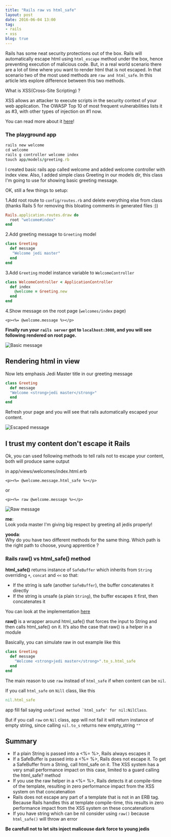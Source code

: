 ```yaml
---
title: "Rails raw vs html_safe"
layout: post
date: 2016-06-04 13:00
tag:
- rails
- xss
blog: true
---
```


Rails has some neat security protections out of the box. Rails will
automatically escape html using `html_escape` method under the box,
hence preventing execution of malicious code. But, in a real world
scenario there are a lot of time where you want to render html that is
not escaped. In that scenario two of the most used methods are `raw and
html_safe`. In this article lets explore difference between this two
methods.


What is XSS(Cross-Site Scripting) ?

XSS allows an attacker to execute scripts in the security context of your web application. 
The OWASP Top 10 of most frequent vulnerabilities lists it as #3,
with other types of injection on #1 now.

You can read more about it [here](http://guides.rubyonrails.org/security.html#cross-site-scripting-xss)!

### The playground app

```ruby
rails new welcome
cd welcome
rails g controller welcome index
touch app/models/greeting.rb
```

I created basic rails app called welcome and added welcome controller
with index view.
Also, I added simple class Greeting in our models dir, this class I'm
going to use for showing basic greeting message.

OK, still a few things to setup:

1.Add root route to `config/routes.rb` and delete everything else from
class (thanks Rails 5 for removing this bloating comments in generated
files :)) 

```ruby
Rails.application.routes.draw do
  root "welcome#index"
end
```

2.Add greeting message to `Greeting` model

```ruby
class Greeting
  def message
   "Welcome jedi master"
  end
end
```

3.Add `Greeting` model instance variable to `WelcomeController`

```ruby
class WelcomeController < ApplicationController
  def index
    @welcome = Greeting.new
  end
end
```

4.Show message on the root page (`welcomes/index` page)

```erb
<p><%= @welcome.message %></p>
```

**Finally run your `rails server` got to `localhost:3000`, and you will
see following rendered on root page.**

![Basic message](http://dixpac.github.io/assets/images/plain_message.png "Basic message")

## Rendering html in view

Now lets emphasis Jedi Master title in our greeting message

```ruby
class Greeting
  def message
  "Welcome <strong>jedi master</strong>"
  end
end
```

Refresh your page and you will see that rails automatically escaped your content.

![Escaped message](http://dixpac.github.io/assets/images/escaped_content.png "Escaped message")


## I trust my content don't escape it Rails

Ok, you can used following methods to tell rails not to escape your content,
both will produce same output

in app/views/welcomes/index.html.erb

```erb
<p><%= @welcome.message.html_safe %></p>
```

or

```erb
<p><%= raw @welcome.message %></p>
```


![Raw message](http://dixpac.github.io/assets/images/raw_content.png "Raw message")

**me**:  
Look yoda master I'm giving big respect by greeting all jedis properly!

**yooda**:  
Why do you have two different methods for the same thing. Which path is
the right path to choose, young apprentice ?

### Rails raw() vs html_safe() method

**html_safe()** returns instance of `SafeBuffer` which inherits from
`String` overriding `+`, `concat` and `<<` so that:

* If the string is safe (another `SafeBuffer`), 
  the buffer concatenates it directly
* If the string is unsafe (a plain `String`), 
the buffer escapes it first, then concatenates it

You can look at the implementation
[here](https://github.com/rails/rails/blob/master/activesupport/lib/active_support/core_ext/string/output_safety.rb#L135)


**raw()** is a wrapper around html_safe() that forces the input to String and 
 then calls html_safe() on it. It’s also the case that raw() is a helper in a module

Basically, you can simulate raw in out example like this

```ruby
class Greeting
  def message
    "Welcome <strong>jedi master</strong>".to_s.html_safe
  end
end
```

The main reason to use `raw` instead of `html_safe` if when content can be `nil`.

If you call ```html_safe``` on `Nill` class, like this  

```ruby
nil.html_safe
```
app fill fail saying ```undefined method `html_safe' for nil:NilClass```.

But if you call `raw` on `Nil` class, app will not fail it will return
instance of  empty string, since calling ```nil.to_s``` returns new
empty_string `""`

## Summary

* If a plain String is passed into a <%= %>, Rails always escapes it
* If a SafeBuffer is passed into a <%= %>, Rails does not escape it.
To get a SafeBuffer from a String, call html_safe on it.
The XSS system has a very small performance impact on this case,
limited to a guard calling the html_safe? method
* If you use the raw helper in a <%= %>, Rails detects it at compile-time of
the template, resulting in zero performance impact from the XSS system on that concatenation
* Rails does not escape any part of a template that is not in an ERB tag.
Because Rails handles this at template compile-time, this results in zero performance impact from the XSS system on these concatenations
* If you have string which can be nil consider using `raw()` because
`html_safe()` will throw an error


**Be carefull not to let sits inject malicouse dark force to young
jedis**
